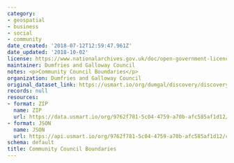 ```yaml
---
category:
- geospatial
- business
- social
- community
date_created: '2018-07-12T12:59:47.961Z'
date_updated: '2018-10-02'
license: https://www.nationalarchives.gov.uk/doc/open-government-licence/version/3/
maintainer: Dumfries and Galloway Council
notes: <p>Community Council Boundaries</p>
organization: Dumfries and Galloway Council
original_dataset_link: https://usmart.io/org/dumgal/discovery/discovery-view-detail/1efec530-bc75-40c3-8578-e263b5d750ab
records: null
resources:
- format: ZIP
  name: ZIP
  url: https://data.usmart.io/org/9762f781-5c04-4759-a70b-afc585af1d12/resource?resourceGUID=8479d7d9-5c9a-4415-afff-46ddbc164fcb
- format: JSON
  name: JSON
  url: https://api.usmart.io/org/9762f781-5c04-4759-a70b-afc585af1d12/cd71ccc9-9e96-473b-b542-063aa16acfc1/1/urql
schema: default
title: Community Council Boundaries
---
```

